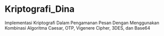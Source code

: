 # Kriptografi_Dina
Implementasi Kriptografi Dalam Pengamanan Pesan Dengan Menggunakan Kombinasi Algoritma Caesar, OTP, Vigenere Cipher, 3DES, dan Base64
